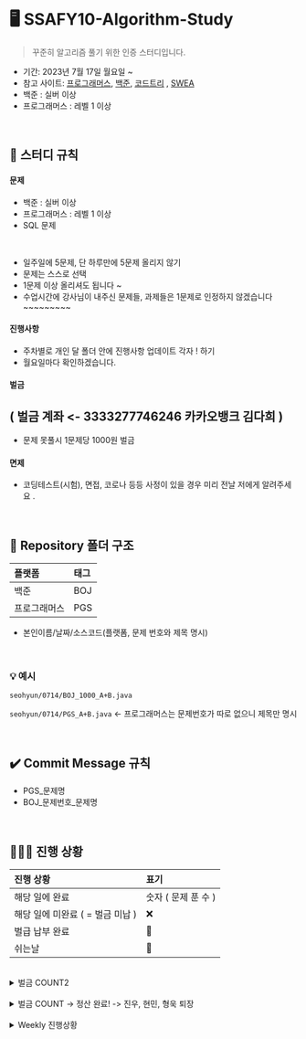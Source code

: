 # 🖥 SSAFY10-Algorithm-Study

> 꾸준히 알고리즘 풀기 위한 인증 스터디입니다. 

- 기간: 2023년 7월 17일 월요일 ~
- 참고 사이트: [프로그래머스](https://programmers.co.kr/learn/challenges), [백준](https://www.acmicpc.net/), [코드트리](https://www.codetree.ai) , [SWEA](https://swexpertacademy.com/)
- 백준 : 실버 이상
- 프로그래머스 : 레벨 1 이상

<br/>


## 📌 스터디 규칙 

#### 문제
-  백준 : 실버 이상
- 프로그래머스 : 레벨 1 이상
- SQL 문제 

<br>

- 일주일에 5문제, 단 하루만에 5문제 올리지 않기
- 문제는 스스로 선택
- 1문제 이상 올리셔도 됩니다 ~
- 수업시간에 강사님이 내주신 문제들, 과제들은 1문제로 인정하지 않겠습니다 ~~~~~~~~~ 


#### 진행사항
- 주차별로 개인 달 폴더 안에 진행사항 업데이트 각자 ! 하기 
- 월요일마다 확인하겠습니다.

#### 벌금 
## ( 벌금 계좌 <- 3333277746246 카카오뱅크 김다희  )
- 문제 못풀시 1문제당 1000원 벌금

#### 면제
- 코딩테스트(시험), 면접, 코로나 등등 사정이 있을 경우 미리 전날 저에게 알려주세요 .

<br/>

## 📁 Repository 폴더 구조
| 플랫폼    | 태그  |
|:-------|:----|
| 백준     | BOJ |
| 프로그래머스 | PGS |

- 본인이름/날짜/소스코드(플랫폼, 문제 번호와 제목 명시)

<br/>


### 💡 예시

`seohyun/0714/BOJ_1000_A+B.java`

`seohyun/0714/PGS_A+B.java` <- 프로그래머스는 문제번호가 따로 없으니 제목만 명시


<br/>

## ✔️ Commit Message 규칙

- PGS_문제명
- BOJ_문제번호_문제명


<br/>

## 🧑🏻‍💻 진행 상황

| 진행 상황            | 표기  |
|:-----------------|:----|
| 해당 일에 완료      | 숫자 ( 문제 푼 수 )   |
| 해당 일에 미완료 ( = 벌금 미납 )    | ❌   |
| 벌급 납부 완료 | 🔺 |
| 쉬는날 | 🥳 |


<br>

<details>
  <summary> 벌금 COUNT2 </summary>

|  이름  | 1000 COUNT | 
|:--------:|:-----:|
| changhee |17     | 
| dahui    |       | 
| hayeong  |16     | 
| jeongho  |10     |
| jongkook |6      | 
| minsu    |6      |
| narin    |       | 
| rael     |2      |
| seohyun  |6      |
| seongwan |       | 
| taegyung |6      | 
| woojae   |       | 
| sum      |46     | 

</details>
<br>

<details>
  <summary> 벌금 COUNT -> 정산 완료! -> 진우, 현민, 형욱 퇴장 </summary>

|  이름  | 1000 COUNT | 3000 COUNT |  벌금총합  |
|:--------:|:-----:|:-----:|:-----:|
| jinwoo   |2       |0       |2000    |
| changhee |4       |0       |4000    |
| dahui    |8       |0       |8000    |
| hayeong  |8       |0       |8000    |
| hyeonguk |2       |0       |2000    |
| hyeonmin |10       |0       |10000    |
| jeongho  |10       |5       |25000   |
| jongkook |4      |0       |4000    |
| minsu |10     |0       |10000    |
| narin    |10       |0       |10000    |
| rael     |6       |0       |6000    |
| seohyun  |9       |0       |9000    |
| seongwan |0       |0       |0       |
| taegyung |10       |3       |19000    |
| woojae   |0       |0       |0       |
| sum      |92      |8       |0원(-106000원)  |

</details>
<br>
<details>
  <summary> Weekly 진행상황 </summary>
<details>
  <summary> 7월 4쨋주</summary>

|  이름  | 07/17 | 07/18 | 07/19 | 07/20 | 07/21 | 07/22 | 07/23 | 
|:--------:|:-----:|:-----:|:----:|:------:|:-----:|:-----:|:-----:|
| jinwoo   |   ✅  |  ✅     |   ✅   |    ✅    |   ✅    |   ✅    |  ✅   | 
| changhee |   ✅  |    ✅   |   ✅   |   ✅     |    ✅   |  ✅     |     ✅  | 
| dahui    |    ✅   |   ✅    |  ✅    |  ✅      |   ✅    |  ✅     |  ✅   | 
| hayeong  |   ✅  |     ✅  |  ✅   |    ✅    |    ✅   |   ✅    |   ✅    | 
| hyeonguk |    ✅   |    ✅   |   ✅   |  ✅      |   ✅    |   ✅    |    ✅   | 
| hyeonmin |    ✅   |    ✅   |  ✅    |   ✅     |    ✅   |  ✅     |  ✅     | 
| jeongho  |    ✅   |    ✅   |  ✅    |  ✅      |    ✅   | 🔺  |     ✅  | 
| jongkook |   ✅    |    ✅   |  ✅    |  ✅      |   ✅    |   ✅    |  ✅     | 
| narin    |  ✅     |    ✅   |  ✅    |  ✅      |  ✅     | 🔺  |     ✅  | 
| rael     |   ✅    |    ✅   |✅      |   ✅     |  ✅    |  ✅     | 🔺   | 
| seohyun  |    ✅   |    ✅   |  ✅    |   ✅     |  ✅     |  ✅     |   ✅    | 
| seongwan |     ✅  |    ✅   |  ✅    |  ✅      |   ✅    |     ✅  |   ✅    | 
| taegyung |  ✅   |   ✅    |   ✅   |   ✅     |    ✅   |   ✅    |  ✅     | 
| woojae   |   ✅  |   ✅    | ✅     |   ✅     |    ✅   |  ✅     |   ✅    | 

</details>
<details>
  <summary> 7월 5쨋주</summary>

|  이름  | 07/24 | 07/25 | 07/26 | 07/27 | 07/28 | 07/29 | 07/30 | 
|:--------:|:-----:|:-----:|:----:|:------:|:-----:|:-----:|:-----:|
| jinwoo   | ✅    |   ✅    |  ✅    |    ✅    |  ✅    | 🥳    | ✅   | 
| changhee | ✅  |    ✅   |  ✅    |   ✅     |  ✅    |  🥳   |✅    | 
| dahui    | ✅   |   ✅    |  🔺    |  ✅      | ✅     | 🥳    |  ✅  | 
| hayeong  | ✅  |   ✅    |  ✅    |  ✅      |   ✅   |  🥳   |  ✅  | 
| hyeonguk | ✅   |  ✅     | ✅     |  ✅      |  ✅    | 🥳    | ✅   | 
| hyeonmin | ✅   |   ✅    |  ✅    |   ✅     |  ✅    | 🥳    | ✅   | 
| jeongho  | ✅   |   ✅    |  ✅    |  ✅      |  ✅    | 🥳    | ✅   | 
| jongkook | ✅ |    ✅   |  ✅    |  ✅      |  ✅    | 🥳    | ✅   | 
| narin    | ✅|    ✅   |  ✅    |  ✅      |  ✅    |  🥳   | ✅   | 
| rael     | ✅  |    ✅   |  ✅    |  ✅      | ✅     | 🥳    | 🔺   | 
| seohyun  | ✅   |    ✅   | ✅     |  ✅      | ✅     | 🥳    | ✅   | 
| seongwan | ✅    |    ✅   | ✅     |  ✅      | ✅     | 🥳    |  ✅  | 
| taegyung |✅ |  ✅   |   ✅  |   ✅     |  ✅  |  🥳   |   ✅ | 
| woojae   | ✅  |    ✅   |   ✅   |   ✅     |  ✅    | 🥳    |   ✅ | 

</details>
<br>
<details>
  <summary> 8월 1쨋주</summary>

|  이름  | 07/31 | 08/01 | 08/02 | 08/03 | 08/04 | 08/05 | 08/06 | 
|:--------:|:-----:|:-----:|:----:|:------:|:-----:|:-----:|:-----:|
| jinwoo   |✅     |✅       |✅      |✅        |✅      |🥳     |  ✅  | 
| changhee |✅     |✅       |✅      |✅        |✅     |🥳     |  ✅  | 
| dahui    |✅     |🔺       |✅      |✅        |✅      |🥳     |   ✅ | 
| hayeong  |✅     |✅       |✅      |✅        |✅      |🥳     |  🔺  | 
| hyeonguk |✅     |✅       |✅      |✅        |✅      |🥳     |   ✅ | 
| hyeonmin |✅     |✅       |✅      |✅        |✅      |🥳     |    ✅| 
| jeongho  |✅     |✅       |✅      |✅        |✅      |🥳     | 🔺   | 
| jongkook |🔺     |✅       |✅      |✅        |✅      |🥳     |   ✅ | 
| narin    |✅     |✅       |✅      |🔺        |✅      |🥳     |  ✅  | 
| rael     |✅     |✅       |✅      |✅        |✅      |🥳     |  ✅  | 
| seohyun  |✅     |✅       |✅      |✅        |✅      |🥳     |   ✅ | 
| seongwan |✅     |✅       |✅      |✅        |✅      |🥳     |  ✅  | 
| taegyung |✅     |✅       |✅      |✅        |✅      |🥳     |  ✅  | 
| woojae   |✅     |✅       |✅      |✅        |✅      |🥳     |  ✅  | 

</details>

<details>
  <summary> 8월 2쨋주</summary>

|  이름  | 08/07 | 08/08 | 08/09 | 08/10 | 08/11 | 08/12 | 08/13 | 
|:--------:|:-----:|:-----:|:----:|:------:|:-----:|:-----:|:-----:|
| jinwoo   |✅       |✅       |✅       |✅        |🔺       |🥳     |✅      | 
| changhee |✅       |✅       |✅       |✅        |✅       |🥳     |✅      | 
| dahui    |✅       |✅       |🔺       |✅        |✅       |🥳     |✅      |  
| hayeong  |✅       |✅       |✅       |✅        |✅       |🥳     |✅      | 
| hyeonguk |✅       |✅       |✅       |✅        |✅       |🥳     |✅     | 
| hyeonmin |✅       |✅       |✅       |✅        |✅       |🥳     |✅      | 
| jeongho  |✅       |🔺       |✅       |✅        |✅       |🥳     |🔺      | 
| jongkook |✅       |✅       |🔺       |✅        |면제      |🥳     |면제      | 
| narin    |✅       |✅       |✅       |✅        |✅       |🥳     | ✅     | 
| rael     |✅       |✅       |✅       |✅        |✅       |🥳     |✅      | 
| seohyun  |✅       |✅       |✅       |✅        |🔺       |🥳     |✅      | 
| seongwan |✅       |✅       |✅       |✅        |✅       |🥳     |✅      | 
| taegyung |✅       |✅       |✅       |✅        |✅       |🥳     |✅      | 
| woojae   |✅       |✅       |✅       |✅        |✅       |🥳     |✅      | 

</details>

<details>
  <summary> 8월 3쨋주</summary>

|  이름  | 08/14 | 08/15 | 08/16 | 08/17 | 08/18 | 08/19 | 08/20 | 
|:--------:|:-----:|:-----:|:----:|:------:|:-----:|:-----:|:-----:|
| jinwoo   |✅       |✅       |✅        |✅        |✅       |🥳     |✅       | 
| changhee |✅       |✅       |✅        |✅       |✅       |🥳     |✅       | 
| dahui    |✅       |✅       |✅        |🔺        |✅       |🥳     |✅       | 
| hayeong  |✅       |✅       |✅        |✅        |✅       |🥳     |✅       | 
| hyeonguk |✅       |✅       |✅        |✅        |✅       |🥳     |✅       | 
| hyeonmin |✅       |✅       |✅        |✅        |✅       |🥳     |✅       | 
| jeongho  |🔺       |🔺       |✅        |🔺        |✅       |🥳     |✅       | 
| jongkook |면제      |면제      |면제        |면제        |✅       |🥳     |✅       | 
| minsu |-     | -    | -      | ✅       |✅       |🥳     |✅       |
| narin    |🔺       |✅       |✅        |✅        |면제       |🥳     |✅       | 
| rael     |✅       |✅       |✅        |✅        |✅       |🥳     |✅       | 
| seohyun  |✅       |✅       |✅        |✅        |✅       |🥳     |✅       | 
| seongwan |✅       |✅       |✅        |✅        |✅       |🥳     |✅       | 
| taegyung |✅       |✅       |✅        |🔺        |✅       |🥳     |🔺       |  
| woojae   |✅       |✅       |✅        |✅        |✅       |🥳     |✅       | 

</details>


<details>
  <summary> 8월 4쨋주</summary>

|  이름  | 08/21 | 08/22 | 08/23 | 08/24 | 08/25 | 08/26 | 08/27 | 
|:--------:|:-----:|:-----:|:----:|:------:|:-----:|:-----:|:-----:|
| jinwoo   |✅       |✅       |✅        |✅        |✅       |🥳     |✅       | 
| changhee |✅       |✅       |✅        |✅        |✅       |🥳     |✅       | 
| dahui    |✅       |✅       |✅        |✅        |🔺       |🥳     |✅       |  
| hayeong  |✅       |✅       |✅        |✅        |✅       |🥳     |🔺       | 
| hyeonguk |✅       |✅       |✅        |✅        |✅       |🥳     |✅       | 
| hyeonmin |✅       |✅       |✅        |✅        |✅       |🥳     |✅       | 
| jeongho  |✅       |🔺       |✅        |✅        |✅       |🥳     |✅       | 
| jongkook |✅       |✅       |✅        |✅        |✅       |🥳     |✅       | 
| minsu    |✅       |✅       |✅        |✅        |✅       |🥳     |🔺       | 
| narin    |✅       |✅       |✅        |✅        |✅       |🥳     |✅       | 
| rael     |✅       |✅       |✅        |✅        |✅       |🥳     |✅       | 
| seohyun  |✅       |✅       |✅        |✅        |면제       |🥳     |✅       | 
| seongwan |✅       |✅       |✅        |✅        |✅      |🥳     |✅       | 
| taegyung |✅       |✅       |✅        |✅        |✅       |🥳     |✅       |  
| woojae   |✅       |✅       |✅        |✅        |✅       |🥳     |✅       | 

</details>

<details>
  <summary> 8월 5쨋주</summary>

|  이름  | 08/28 | 08/29 | 08/30 | 08/31 | 09/01 | 09/02 | 09/03 | 
|:--------:|:-----:|:-----:|:----:|:------:|:-----:|:-----:|:-----:|
| jinwoo   |✅       |✅       |✅        |✅        |✅       |🥳     |✅       | 
| changhee |✅       |✅       |✅        |✅        |✅       |🥳     |✅       | 
| dahui    |🔺       |✅       |🔺        |✅        |✅       |🥳     |✅       |   
| hayeong  |✅       |✅       |✅        |면제        |✅       |🥳     |🔺       | 
| hyeonguk |✅       |✅       |✅        |✅        |✅       |🥳     |✅       | 
| hyeonmin |✅       |✅       |✅        |✅        |✅       |🥳     |✅       | 
| jeongho  |✅       |✅       |✅        |✅        |✅       |🥳     |🔺       | 
| jongkook |✅       |✅       |✅        |✅        |✅       |🥳     |✅       | 
| minsu    |✅       |✅       |✅        |✅        |✅       |🥳     |✅       | 
| narin    |🔺       |✅       |✅        |✅        |✅       |🥳     |✅       | 
| rael     |✅       |✅       |✅        |✅        |✅       |🥳     |✅       | 
| seohyun  |✅       |✅       |✅        |✅        |✅       |🥳     |✅       | 
| seongwan |✅       |✅       |✅        |✅        |✅       |🥳     |✅       | 
| taegyung |✅       |✅       |✅        |✅        |🔺       |🥳     |✅       | 
| woojae   |✅       |✅       |✅        |✅        |✅       |🥳     |✅       | 

</details>
<br>
<details>
  <summary> 9월 1쨋주</summary>

|  이름  | 09/04 | 09/05 | 09/06 | 09/07 | 09/08 | 09/09 | 09/10 | 
|:--------:|:-----:|:-----:|:----:|:------:|:-----:|:-----:|:-----:|
| jinwoo   |✅       |✅       |✅        |✅        |✅       |🥳     |✅       | 
| changhee |✅       |✅       |✅        |✅        |✅       |🥳     |✅       | 
| dahui    |✅       |✅       |✅        |✅        |✅       |🥳     |✅       | 
| hayeong  |✅       |✅       |✅        |✅        |✅       |🥳     |✅       | 
| hyeonguk |✅       |✅       |✅        |✅        |면제       |🥳     |🔺       | 
| hyeonmin |✅       |✅       |🔺        |✅        |✅       |🥳     |🔺       | 
| jeongho  |✅       |✅       |✅        |✅        |✅       |🥳     |✅       | 
| jongkook |✅       |✅       |✅        |✅        |✅       |🥳     |✅       | 
| minsu    |✅       |✅       |✅        |✅        |✅       |🥳     |✅       | 
| narin    |✅       |✅       |✅        |✅        |🔺       |🥳     |✅       | 
| rael     |✅       |✅       |✅        |✅        |🔺       |🥳     |✅       | 
| seohyun  |🔺       |✅       |✅        |🔺        |✅       |🥳     |✅       | 
| seongwan |✅       |✅       |✅        |✅        |✅       |🥳     |✅       | 
| taegyung |✅       |🔺       |✅        |✅        |✅       |🥳     |🔺       | 
| woojae   |✅       |✅       |✅        |✅        |✅       |🥳     |✅       | 

</details>

<details>
  <summary> 9월 2쨋주</summary>

|  이름  | 09/11 | 09/12 | 09/13 | 09/14 | 09/15 | 09/16 | 09/17 | 
|:--------:|:-----:|:-----:|:----:|:------:|:-----:|:-----:|:-----:|
| jinwoo   |✅       |✅       |✅        |✅        |✅       |🥳     |✅       | 
| changhee |✅       |✅       |🔺        |✅        |✅       |🥳     |✅       | 
| dahui    |✅       |✅       |✅        |✅        |면제       |🥳     |✅       | 
| hayeong  |✅       |✅       |면제        |면제        |✅       |🥳     |✅       | 
| hyeonguk |✅       |✅       |✅        |✅        |✅       |🥳     |✅       | 
| hyeonmin |✅       |✅       |✅        |✅        |✅       |🥳     |✅       | 
| jeongho  |면제       |면제       |면제        |면제        |✅       |🥳     |✅       | 
| jongkook |✅       |✅       |✅        |✅        |✅       |🥳     |✅       | 
| minsu    |✅       |✅       |🔺        |✅        |✅       |🥳     |✅       | 
| narin    |✅       |✅       |✅        |✅        |✅       |🥳     |✅       | 
| rael     |✅       |✅       |✅        |✅        |✅       |🥳     |✅       | 
| seohyun  |✅       |✅       |✅        |✅        |🔺       |🥳     |🔺       | 
| seongwan |✅       |✅       |✅        |✅        |✅       |🥳     |✅       | 
| taegyung |✅       |🔺       |✅        |🔺        |✅       |🥳     |✅       | 
| woojae   |✅       |✅       |✅        |✅        |면제       |🥳     |면제       | 

</details>

<details>
  <summary> 9월 3쨋주</summary>

|  이름  | 09/18 | 09/19 | 09/20 | 09/21 | 09/22 | 09/23 | 09/24 | 
|:--------:|:-----:|:-----:|:----:|:------:|:-----:|:-----:|:-----:|
| jinwoo   |✅       |🔺       |✅        |✅        |✅       |🥳     |✅       | 
| changhee |✅       |✅       |✅        |✅        |✅       |🥳     |✅       | 
| dahui    |✅       |✅       |✅       | ✅       |면제       |🥳     |✅       | 
| hayeong  |✅       |✅       |면제        |✅        |✅       |🥳     |✅       | 
| hyeonguk |✅       |✅       |✅        |✅        |✅       |🥳     |✅       | 
| hyeonmin |✅       |✅       |면제        |🔺        |🔺       |🥳     |🔺       | 
| jeongho  |✅       |✅       |✅        |🔺        |✅       |🥳     |✅       | 
| jongkook |✅       |✅       |✅        |✅        |✅       |🥳     |✅       | 
| minsu    |✅       |✅       |✅        |✅        |✅       |🥳     |✅       | 
| narin    |🔺       |✅       |✅        |🔺        |🔺       |🥳     |✅       | 
| rael     |✅       |면제       |✅        |✅        |✅       |🥳     |✅       | 
| seohyun  |✅       |✅       |면제        |✅        |✅       |🥳     |✅       | 
| seongwan |✅       |✅       |✅        |✅        |✅       |🥳     |✅       | 
| taegyung |✅       |✅       |✅        |✅        |🔺       |🥳     |🔺       | 
| woojae   |✅       |✅       |✅        |✅        |✅       |🥳     |✅       | 

</details>

<details>
  <summary> 9월 4쨋주</summary>

|  이름  | 09/25 | 09/26 | 09/27 | 09/28 | 09/29 | 09/30 | 10/01 | 
|:--------:|:-----:|:-----:|:----:|:------:|:-----:|:-----:|:-----:|
| jinwoo   |✅       |✅       |✅        |        |       |🥳     |       | 
| changhee |✅       |✅       |✅        |        |       |🥳     |       | 
| dahui    |🔺       |✅       |✅        |        |       |🥳     |       | 
| hayeong  |면제       |✅       |🔺        |        |       |🥳     |       | 
| hyeonguk |✅       |✅       |✅        |        |       |🥳     |       | 
| hyeonmin |✅       |✅       |🔺        |        |       |🥳     |       | 
| jeongho  |✅       |🔺       |✅        |        |       |🥳     |       | 
| jongkook |✅       |✅       |✅        |        |       |🥳     |       | 
| minsu    |✅       |✅       |✅        |        |       |🥳     |       | 
| narin    |✅       |✅       |✅        |        |       |🥳     |       | 
| rael     |✅       |✅       |✅        |        |       |🥳     |       | 
| seohyun  |✅       |🔺       |🔺        |        |       |🥳     |       | 
| seongwan |✅       |✅       |✅        |        |       |🥳     |       | 
| taegyung |✅       |✅       |✅        |        |       |🥳     |       | 
| woojae   |✅       |✅       |✅       |        |       |🥳     |       | 

</details>

<details>
  <summary> 추석 EVENT ( 9/28 - 10/3 ) </summary>

|  이름  | 09/28 | 09/29 | 09/30 | 10/01 | 10/02 | 10/03 | SUM | 
|:--------:|:-----:|:-----:|:----:|:------:|:-----:|:-----:|:-----:|
| jinwoo   |       |       |       |        |       |      |0       | 
| changhee |       |       |       |        |       |      |0       | 
| dahui    |       |       |       |        |1       |      |1       | 
| hayeong  |       |       |       |        |       |      |0       | 
| hyeonguk |       |       |       |        |       |      |0       | 
| hyeonmin |       |       |       |        |       |      |0       | 
| jeongho  |       |       |       |        |       |      |0       | 
| jongkook |1       |       |1       |        |       |1      |3       | 
| minsu    |1       |1       |       |1        |       |      |3       | 
| narin    |       |3       |1       |2        |       |      |6       | 
| rael     |       |       |       |        |       |      |0       | 
| seohyun  |       |       |       |        |       |      |0       | 
| seongwan |6       |2       |1       |1        |1       |1      |12       | 
| taegyung |       |       |       |        |       |      |0       | 
| woojae   |1       |1       |3       |1        |1       |1      |8       | 

</details>
<br>
<details>
  <summary> 10월 1쨋주</summary>

|  이름  | 10/02 | 10/03 | 10/04 | 10/05 | 10/06 | 10/07 | 10/08 | 
|:--------:|:-----:|:-----:|:----:|:------:|:-----:|:-----:|:-----:|
| jinwoo   |       |       |✅        |✅        |✅       |🥳     |✅       | 
| changhee |       |       |✅        |✅        |✅       |🥳     |✅       |
| dahui    |       |       |✅        |✅        |✅       |🥳     |✅       |
| hayeong  |       |       |✅        |✅        |✅       |🥳     |✅       |
| hyeonguk |       |       |✅        |면제        |면제       |🥳     |✅       |
| hyeonmin |       |       |✅        |✅        |🔺       |🥳     |🔺       |
| jeongho  |       |       |🔺        |✅        |✅       |🥳     |✅      |
| jongkook |       |       |✅        |✅        |✅       |🥳     |✅       |
| minsu    |       |       |✅        |✅        |🔺       |🥳     |✅       |
| narin    |       |       |✅        |✅        |✅       |🥳     |✅       |
| rael     |       |       |🔺        |✅        |✅       |🥳     |✅       |
| seohyun  |       |       |✅        |✅        |✅       |🥳     |✅       |
| seongwan |       |       |✅        |✅        |✅       |🥳     |✅       |
| taegyung |       |       |✅        |✅        |✅       |🥳     |✅       |
| woojae   |       |       |✅        |✅        |✅       |🥳     |✅       |

</details>

<details>
  <summary> 10월 2쨋주</summary>

|  이름  | 10/09 | 10/10 | 10/11 | 10/12 | 10/13 | 10/14 | 10/15 | 
|:--------:|:-----:|:-----:|:----:|:------:|:-----:|:-----:|:-----:|
| jinwoo   |✅       |✅       |✅        |✅        |✅       |🥳     |✅       | 
| changhee |✅       |✅       |✅        |✅        |✅       |🥳     |✅       | 
| dahui    |✅       |✅       |✅        |✅        |✅       |🥳     |✅       | 
| hayeong  |✅       |✅       |✅        |✅        |✅       |🥳     |✅       | 
| hyeonguk |✅       |✅       |✅        |✅        |✅       |🥳     |✅       | 
| hyeonmin |✅       |✅       |🔺        |✅        |✅       |🥳     |✅       | 
| jeongho  |✅       |✅       |✅        |✅       |✅       |🥳     |✅       | 
| jongkook |✅       |✅       |✅        |✅        |✅       |🥳     |🔺       | 
| minsu    |✅       |✅       |✅        |🔺        |🔺       |🥳     |✅       | 
| narin    |✅       |✅       |✅        |✅        |🔺       |🥳     |✅       | 
| rael     |✅       |✅       |✅        |✅        |✅       |🥳     |✅       | 
| seohyun  |✅       |✅       |✅        |✅        |✅       |🥳     |면제       | 
| seongwan |✅       |✅       |✅        |✅        |✅       |🥳     |✅       | 
| taegyung |✅       |✅       |✅        |✅        |✅       |🥳     |✅       | 
| woojae   |✅       |✅       |✅        |✅        |✅       |🥳     |✅       | 

</details>

<details>
  <summary> 10월 3쨋주</summary>

|  이름  | 10/16 | 10/17 | 10/18 | 10/19 | 10/20 | 10/21 | 10/22 | 
|:--------:|:-----:|:-----:|:----:|:------:|:-----:|:-----:|:-----:|
| jinwoo   |✅       |✅       |✅        |✅        |✅       |🥳     |✅       | 
| changhee |✅       |✅       |✅        |✅        |✅       |🥳     |✅       | 
| dahui    |✅       |✅       |✅        |✅        |✅       |🥳     |✅       | 
| hayeong  |✅       |✅       |✅        |✅        |✅       |🥳     |✅       | 
| hyeonguk |✅       |✅       |✅        |✅        |✅       |🥳     |✅       | 
| hyeonmin |✅       |✅       |✅        |✅        |✅       |🥳     |✅       | 
| jeongho  |✅       |✅       |✅        |🔺        |✅       |🥳     |✅       | 
| jongkook |✅       |✅       |✅        |✅        |✅       |🥳     |🔺       | 
| minsu    |✅       |✅       |✅        |✅        |✅       |🥳     |✅       | 
| narin    |면제       |✅       |✅        |✅        |✅       |🥳     |✅       | 
| rael     |✅       |✅       |✅        |✅        |✅       |🥳     |✅       | 
| seohyun  |✅       |✅       |✅        |✅        |✅       |🥳     |면제       | 
| seongwan |✅       |✅       |✅        |✅        |✅       |🥳     |✅       | 
| taegyung |✅       |✅       |면제        |✅        |✅       |🥳     |🔺       | 
| woojae   |✅       |✅       |✅        |✅        |✅       |🥳     |✅       | 

</details>

<details>
  <summary> 10월 4쨋주</summary>

|  이름  | 10/23 | 10/24 | 10/25 | 10/26 | 10/27 | 10/28 | 10/29 | 10/30 | 
|:--------:|:-----:|:-----:|:----:|:------:|:-----:|:-----:|:-----:|:-----:|
| jinwoo   |✅       |✅       |✅        |✅        |✅       |🥳     |✅       |✅       |  
| changhee |✅       |✅       |✅        |✅        |✅       |🥳     |✅      |🔺      |  
| dahui    |✅       |✅       |✅        |✅        |✅       |🥳     |✅       |✅       |  
| hayeong  |✅       |✅       |✅        |✅        |✅       |🥳     |✅       |✅       |  
| hyeonguk |✅       |✅       |✅        |✅        |✅       |🥳     |🔺       |✅       |  
| hyeonmin |✅       |✅       |✅        |✅        |✅       |🥳     |✅       |✅       |  
| jeongho  |✅       |✅       |✅        |✅        |✅       |🥳     |✅       |✅       |  
| jongkook |✅       |✅       |✅        |✅        |✅       |🥳     |✅       |✅       |  
| minsu    |✅       |✅       |🔺        |🔺        |✅       |🥳     |✅       |✅       |  
| narin    |✅       |✅       |✅        |✅        |✅       |🥳     |✅       |✅       |  
| rael     |✅       |✅       |✅        |✅        |✅       |🥳     |✅       |✅       |  
| seohyun  |✅       |✅       |✅        |✅        |✅       |🥳     |✅       |✅       |  
| seongwan |✅       |✅       |✅        |✅        |✅       |🥳     |✅       |✅       |  
| taegyung |면제       |면제       |면제        |면제        |✅       |🥳     |🔺       |✅       |  
| woojae   |✅       |✅       |✅        |✅        |✅       |🥳     |✅       |✅       |  

</details>
<br>
<details>
  <summary> 11월 1쨋주</summary>

|  이름  | 10/31 | 11/01 | 11/02 | 11/03 | 11/04 | 11/05 | 
|:--------:|:-----:|:-----:|:-----:|:----:|:------:|:-----:|
| jinwoo   |✅       |✅       |✅        |✅       |  🥳     |✅     |        
| changhee  |✅       |✅       |✅        |🔺        |   🥳    |✅     |         
| dahui     |✅       |✅       |✅        |✅        |  🥳     |✅     |      
| hayeong  |✅       |✅       |✅        |✅        |  🥳     |✅     |     
| hyeonmin |✅       |✅       |✅        |✅           |   🥳     |✅     |     
| jeongho  |✅       |✅       |✅        |✅          |   🥳      |🔺     |      
| jongkook |✅       |✅       |✅        |✅          |    🥳     |✅     |       
| minsu    |✅       |🔺       |✅        |✅         |   🥳       |✅     |     
| narin    |✅       |✅       |✅        |✅         |   🥳       |✅     |      
| rael     |✅       |✅       |✅       |✅         |   🥳       |✅     |       
| seohyun  |✅       |✅       |✅        |✅        |   🥳        |✅     |      
| seongwan |✅       |✅       |✅        |✅         |   🥳       |✅     |       
| taegyung |✅       |✅       |✅        |✅         |  🥳       |✅     |     
| woojae   |✅       |✅       |✅        |✅          |   🥳      |✅     |      

</details>

<details>
  <summary> 11월 2쨋주</summary>

|  이름  | 11/06 | 11/07 | 11/08 | 11/09 | 11/10 | 11/11 | 11/12 |  11/13 | 
|:--------:|:-----:|:-----:|:-----:|:----:|:------:|:-----:|:-----:|:-----:|
| jinwoo   |✅       |✅       |✅        |  ✅      | ✅       | 🥳      | ✅     |  ✅    |   
| changhee |✅       |✅       |🔺       |   ✅     |   ✅     |  🥳     | ✅      |✅  | 
| dahui    |✅       |✅       |✅        |  ✅      |  ✅      |  🥳     |  ✅    | ✅ |
| hayeong  |✅       |✅       |🔺        |  ✅      |  ✅      |  🥳     |  ✅    |  ✅  |
| hyeonmin |✅       |✅       |✅        |   ✅     |  ✅      |  🥳     | 🔺    | ✅   |
| jeongho  |✅       |✅       |✅        |  ✅      |  ✅      |    🥳   |   ✅    |🔺   |
| jongkook |✅       |✅       |✅        |  ✅      |✅       |    🥳    |  ✅    |    ✅   |
| minsu    |✅       |✅       |✅        |  ✅      | ✅       |    🥳   | ✅   |  ✅    |
| narin    |✅       |✅       |✅        |  ✅      |  ✅      |  🥳     |🔺   | ✅   |
| rael     |✅       |✅       |✅        |  ✅      | 🔺      |  🥳     | ✅   |  ✅   |
| seohyun  |✅       |✅       |✅        |  ✅      | 🔺      |  🥳     |  ✅  |  ✅    |
| seongwan |✅       |✅       |✅        |  ✅      |  ✅     |  🥳     |  ✅  |  ✅   |
| taegyung |✅       |✅       |✅        |  ✅      | 🔺     |  🥳     |  ✅  |   🔺  |
| woojae   |✅       |✅       |✅        |   ✅     |  면제     |  🥳     | ✅   |  ✅    |  

</details>


<details>
  <summary> 11월 3쨋주</summary>

|  이름  | 11/14 | 11/15 | 11/16 | 11/17 | 11/18 | 11/19 | 
|:--------:|:-----:|:-----:|:-----:|:----:|:------:|:-----:|  
| changhee |✅       |🔺       |  ✅      |🔺        | 🥳       |🔺       |  
| dahui    |✅       |✅       | ✅       |  ✅      | 🥳       |   ✅    |  
| hayeong  |✅       |✅       | ✅       | 🔺       | 🥳       | 🔺      |  
| hyeonmin |✅       |✅       |   -    |  -    | -   | -   |  
| jeongho  |✅       |✅       |  ✅      | ❌       | 🥳       |   ✅    |  
| jongkook |✅       |✅       |   ✅     |  🔺      | 🥳       | 🔺      |  
| minsu    |🔺       |✅       | ✅       |  🔺      | 🥳       |   ✅    |  
| narin    |✅       |✅       |   -    |   -   | -       |  -    |  
| rael     |✅       |✅       |  ✅      | ✅       | 🥳       |   ✅    |  
| seohyun  |✅       |✅       | 🔺       |  ✅      | 🥳       |  ✅     |  
| seongwan |✅       |✅       |  ✅      |  ✅      | 🥳       |  ✅     |  
| taegyung |✅       |✅       |  ✅      |  ✅      | 🥳       |  ✅     |  
| woojae   |✅       |✅       |   ✅     |   ✅     | 🥳       |  ✅     |  

</details>
<details>
  <summary> 11월 4쨋주</summary>

|  이름  | 11/20 | 11/21 | 11/22 | 11/23 | 11/24(1학기마지막) | 11/25 | 11/26 | 
|:--------:|:-----:|:-----:|:-----:|:----:|:------:|:-----:|:-----:|   
| changhee |🔺       |🔺       |🔺        |🔺        | 🥳       |🥳       |🥳       |  
| dahui    |✅       |✅       |✅        |✅        | 🥳       |🥳       |🥳       |  
| hayeong  |🔺       |🔺       |🔺        |🔺        | 🥳       |🥳       |🥳       |  
| jeongho  |✅       |✅       |✅        |✅        | 🥳       |🥳       |🥳       |  
| jongkook |🔺       |🔺       |🔺        |🔺        | 🥳       |🥳       |🥳       |  
| minsu    |✅       |✅       |✅        |✅        | 🥳       |🥳       |🥳       |  
| rael     |✅       |✅       |✅        |✅        | 🥳       |🥳       |🥳       |  
| seohyun  |✅       |✅       |✅        |✅        | 🥳       |🥳       |🥳       |  
| seongwan |✅       |✅       |✅        |✅        | 🥳       |🥳       |🥳       |  
| taegyung |✅       |✅       |✅        |✅        | 🥳       |🥳       |🥳       |  
| woojae   |✅       |✅       |✅        |✅        | 🥳       |🥳       |🥳       |   

</details>

<br>
<details>
  <summary> 12월 1쨋주</summary>

|  이름  | 11/27 | 11/28 | 11/29 | 11/30 | 12/01 | 12/02 | 12/03 | 
|:--------:|:-----:|:-----:|:-----:|:----:|:------:|:-----:|:-----:|   
| changhee |🔺       |🔺       |🔺        |🔺        | 🔺       |🥳       |🥳       |  
| dahui    |✅       |✅       |✅        |✅        | ✅       |🥳       |🥳       |  
| hayeong  |🔺       |🔺       |🔺        |🔺        | 🔺       |🥳       |🥳       |  
| jeongho  |🔺       |🔺       |🔺        |🔺        | 🔺       |🥳       |🥳       |  
| jongkook |✅       |✅       |✅        |✅        | ✅       |🥳       |🥳       |  
| minsu    |✅       |🔺       |🔺        |🔺        | 🔺       |🥳       |🥳       |  
| rael     |✅       |✅       |✅        |✅        | ✅       |🥳       |🥳       |  
| seohyun  |🔺       |🔺       |🔺        |🔺        | 🔺       |🥳       |🥳       |  
| seongwan |✅       |✅       |✅        |✅        | ✅       |🥳       |🥳       |  
| taegyung |🔺       |✅       |🔺        |🔺        | 🔺       |🥳       |🥳       |  
| woojae   |✅       |✅       |✅        |✅        | ✅       |🥳       |🥳       |   

</details>
<details>
  <summary> 12월 2쨋주</summary>

|  이름  | 12/04 | 12/05 | 12/06 | 12/07 | 12/08 | 12/09 | 12/10 | 
|:--------:|:-----:|:-----:|:-----:|:----:|:------:|:-----:|:-----:|   
| changhee |🔺       |🔺       |🔺        |🔺        | 🔺       |🥳       |🥳       |  
| dahui    |✅       |✅       |✅        |✅        | ✅       |🥳       |🥳       |  
| hayeong  |🔺       |🔺       |🔺        |🔺        |🔺       |🥳       |🥳       |  
| jeongho  |🔺       |🔺       |🔺        |🔺        | 🔺       |🥳       |🥳       |  
| jongkook |✅       |✅       |✅        |✅        | ✅       |🥳       |🥳       |  
| minsu    |✅       |✅       |🔺        |✅        | ✅       |🥳       |🥳       |  
| rael     |🔺       |🔺       |✅        |✅        | ✅       |🥳       |🥳       |  
| seohyun  |✅       |✅       |✅        |✅        | ✅       |🥳       |🥳       |  
| seongwan |✅       |✅       |✅        |✅        | ✅       |🥳       |🥳       |  
| taegyung |✅       |✅       |🔺        |🔺        |🔺       |🥳       |🥳       |  
| woojae   |✅       |✅       |✅        |✅        | ✅       |🥳       |🥳       |    

</details>
<details>
  <summary> 12월 3쨋주</summary>

|  이름  | 12/11 | 12/12 | 12/13 | 12/14 | 12/15 | 12/16 | 12/17 | 
|:--------:|:-----:|:-----:|:-----:|:----:|:------:|:-----:|:-----:|   
| dahui    |✅       |✅       |✅        |✅        | ✅       |🥳       |🥳       |   
| jeongho  |✅       |❌       |❌        |❌        | ❌       |🥳       |🥳       |  
| jongkook |✅       |❌       |✅        |✅        | ✅       |🥳       |🥳       |  
| minsu    |✅       |✅       |✅        |✅        | ✅       |🥳       |🥳       |  
| rael     |✅       |❌       |✅        |✅        | ✅       |🥳       |🥳       |  
| seohyun  |✅       |✅       |✅        |✅        | ✅       |🥳       |🥳       |  
| seongwan |✅       |✅       |✅        |✅        | ✅       |🥳       |🥳       |  
| woojae   |✅       |✅       |✅        |✅        | ✅       |🥳       |🥳       |   

</details>
<details>
  <summary> 12월 4쨋주</summary>

|  이름  | 12/18 | 12/19 | 12/20 | 12/21 | 12/22 | 12/23 | 12/24 | 
|:--------:|:-----:|:-----:|:-----:|:----:|:------:|:-----:|:-----:|   
| dahui    |✅       |✅       |✅        |✅        | ✅       |🥳       |🥳       |   
| jeongho  |❌       |✅       |✅        |❌        | ❌       |🥳       |🥳       |  
| jongkook |✅       |✅       |✅        |✅        | ✅       |🥳       |🥳       |  
| minsu    |✅       |✅       |면제        |면제        | ✅       |🥳       |🥳       |  
| rael     |✅       |✅       |✅        |✅        | ✅       |🥳       |🥳       |  
| seohyun  |❌       |면제       |✅        |❌        | ❌       |🥳       |🥳       |  
| seongwan |✅       |✅       |✅        |✅        | ✅       |🥳       |🥳       |  
| woojae   |✅       |✅       |✅        |✅        | ✅       |🥳       |🥳       | 

</details>
<details>
  <summary> 12월 5쨋주</summary>

|  이름  | 12/25 | 12/26 | 12/27 | 12/28 | 12/29 | 12/30 | 12/31 | 
|:--------:|:-----:|:-----:|:-----:|:----:|:------:|:-----:|:-----:|   
| dahui    |✅       |✅       |✅        |✅        | ✅       |🥳       |🥳       |   
| jeongho  |❌       |❌       |❌        |❌        | ❌       |🥳       |🥳       |  
| jongkook |❌       |✅       |✅        |❌        | ✅       |🥳       |🥳       |  
| minsu    |❌       |✅       |✅        |✅        | ✅       |🥳       |🥳       |  
| rael     |❌       |✅       |✅        |✅        | ✅       |🥳       |🥳       |  
| seohyun  |❌       |✅       |면제        |✅        | ❌       |🥳       |🥳       |  
| seongwan |✅       |✅       |✅        |✅        | ✅       |🥳       |🥳       |  
| woojae   |✅       |✅       |✅        |✅        | ✅       |🥳       |🥳       | 

</details>

<br>
<br>
<details>
  <summary> 체크리스트 템플릿</summary>

|  이름  | 11/20 | 11/21 | 11/22 | 11/23 | 11/24 | 11/25 | 11/26 | 
|:--------:|:-----:|:-----:|:-----:|:----:|:------:|:-----:|:-----:|   
| dahui    |✅       |✅       |✅        |✅        | ✅       |🥳       |🥳       |   
| jeongho  |✅       |✅       |✅        |✅        | ✅       |🥳       |🥳       |  
| jongkook |✅       |✅       |✅        |✅        | ✅       |🥳       |🥳       |  
| minsu    |✅       |✅       |✅        |✅        | ✅       |🥳       |🥳       |  
| rael     |✅       |✅       |✅        |✅        | ✅       |🥳       |🥳       |  
| seohyun  |✅       |✅       |✅        |✅        | ✅       |🥳       |🥳       |  
| seongwan |✅       |✅       |✅        |✅        | ✅       |🥳       |🥳       |  
| woojae   |✅       |✅       |✅        |✅        | ✅       |🥳       |🥳       |  

</details>
</details>

<br/>






